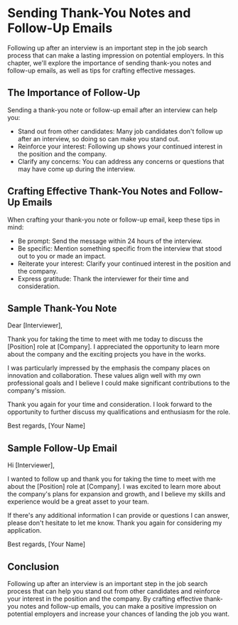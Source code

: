 Sending Thank-You Notes and Follow-Up Emails
=========================================================================================

Following up after an interview is an important step in the job search process that can make a lasting impression on potential employers. In this chapter, we'll explore the importance of sending thank-you notes and follow-up emails, as well as tips for crafting effective messages.

The Importance of Follow-Up
---------------------------

Sending a thank-you note or follow-up email after an interview can help you:

* Stand out from other candidates: Many job candidates don't follow up after an interview, so doing so can make you stand out.
* Reinforce your interest: Following up shows your continued interest in the position and the company.
* Clarify any concerns: You can address any concerns or questions that may have come up during the interview.

Crafting Effective Thank-You Notes and Follow-Up Emails
-------------------------------------------------------

When crafting your thank-you note or follow-up email, keep these tips in mind:

* Be prompt: Send the message within 24 hours of the interview.
* Be specific: Mention something specific from the interview that stood out to you or made an impact.
* Reiterate your interest: Clarify your continued interest in the position and the company.
* Express gratitude: Thank the interviewer for their time and consideration.

Sample Thank-You Note
---------------------

Dear \[Interviewer\],

Thank you for taking the time to meet with me today to discuss the \[Position\] role at \[Company\]. I appreciated the opportunity to learn more about the company and the exciting projects you have in the works.

I was particularly impressed by the emphasis the company places on innovation and collaboration. These values align well with my own professional goals and I believe I could make significant contributions to the company's mission.

Thank you again for your time and consideration. I look forward to the opportunity to further discuss my qualifications and enthusiasm for the role.

Best regards, \[Your Name\]

Sample Follow-Up Email
----------------------

Hi \[Interviewer\],

I wanted to follow up and thank you for taking the time to meet with me about the \[Position\] role at \[Company\]. I was excited to learn more about the company's plans for expansion and growth, and I believe my skills and experience would be a great asset to your team.

If there's any additional information I can provide or questions I can answer, please don't hesitate to let me know. Thank you again for considering my application.

Best regards, \[Your Name\]

Conclusion
----------

Following up after an interview is an important step in the job search process that can help you stand out from other candidates and reinforce your interest in the position and the company. By crafting effective thank-you notes and follow-up emails, you can make a positive impression on potential employers and increase your chances of landing the job you want.
